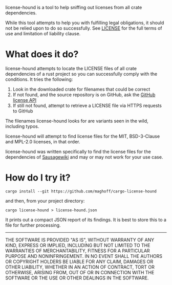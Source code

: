 license-hound is a tool to help sniffing out licenses from all crate
dependencies.

While this tool attempts to help you with fulfilling legal obligations, it
should not be relied upon to do so successfully. See
[LICENSE](https://github.com/maghoff/cargo-license-hound/blob/master/LICENSE)
for the full terms of use and limitation of liability clause.

What does it do?
================
license-hound attempts to locate the LICENSE files of all crate dependencies
of a rust project so you can successfully comply with the conditions. It
tries the following:

 1. Look in the downloaded crate for filenames that could be correct
 2. If not found, and the source repository is on GitHub, ask the
    [GitHub license API](https://developer.github.com/v3/licenses/)
 3. If still not found, attempt to retrieve a LICENSE file via HTTPS
    requests to GitHub

The filenames license-hound looks for are variants seen in the wild, including
typos.

license-hound will attempt to find license files for the MIT, BSD-3-Clause and
MPL-2.0 licenses, in that order.

license-hound was written specifically to find the license files for the
dependencies of [Sausagewiki](https://github.com/maghoff/sausagewiki) and may
or may not work for your use case.

How do I try it?
================
    cargo install --git https://github.com/maghoff/cargo-license-hound

and then, from your project directory:

    cargo license-hound > license-hound.json

It prints out a compact JSON report of its findings. It is best to store this
to a file for further processing.

----

THE SOFTWARE IS PROVIDED "AS IS", WITHOUT WARRANTY OF ANY KIND, EXPRESS OR
IMPLIED, INCLUDING BUT NOT LIMITED TO THE WARRANTIES OF MERCHANTABILITY,
FITNESS FOR A PARTICULAR PURPOSE AND NONINFRINGEMENT. IN NO EVENT SHALL THE
AUTHORS OR COPYRIGHT HOLDERS BE LIABLE FOR ANY CLAIM, DAMAGES OR OTHER
LIABILITY, WHETHER IN AN ACTION OF CONTRACT, TORT OR OTHERWISE, ARISING FROM,
OUT OF OR IN CONNECTION WITH THE SOFTWARE OR THE USE OR OTHER DEALINGS IN THE
SOFTWARE.
